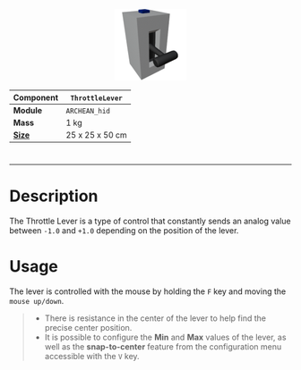 <p align="center">
  <img src="ThrottleLever.png" />
</p>

|Component|`ThrottleLever`|
|---|---|
|**Module**|`ARCHEAN_hid`|
|**Mass**|1 kg|
|[**Size**](# "Based on the component's occupancy in a fixed 25cm grid.")|25 x 25 x 50 cm|
#
---

# Description
The Throttle Lever is a type of control that constantly sends an analog value between `-1.0` and `+1.0` depending on the position of the lever.

# Usage
The lever is controlled with the mouse by holding the `F` key and moving the `mouse up/down`.

> - There is resistance in the center of the lever to help find the precise center position.
> - It is possible to configure the **Min** and **Max** values of the lever, as well as the **snap-to-center** feature from the configuration menu accessible with the `V` key.
